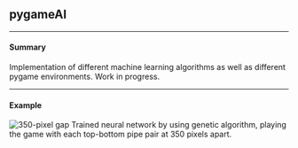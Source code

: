 ## pygameAI

_______
#### Summary

Implementation of different machine learning algorithms as well as different pygame environments. Work in progress.

______
#### Example

![350-pixel gap](assets/example_gap350.gif)
Trained neural network by using genetic algorithm, playing the game with each top-bottom pipe pair at 350 pixels apart.